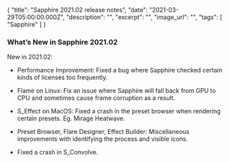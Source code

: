 {
  "title": "Sapphire 2021.02 release notes",
  "date": "2021-03-29T05:00:00.000Z",
  "description": "",
  "excerpt": "",
  "image_url": "",
  "tags": [
    "Sapphire"
  ]
}


### What’s New in Sapphire 2021.02


New in 2021.02:

* Performance Improvement: Fixed a bug where Sapphire checked certain kinds of licenses too frequently.

* Flame on Linux: Fix an issue where Sapphire will fall back from GPU to CPU and sometimes cause frame corruption as a result.

* S_Effect on MacOS: Fixed a crash in the preset browser when rendering certain presets. Eg. Mirage Heatwave.

* Preset Browser, Flare Designer, Effect Builder: Miscellaneous improvements with identifying the process and visible icons.

* Fixed a crash in S_Convolve.
